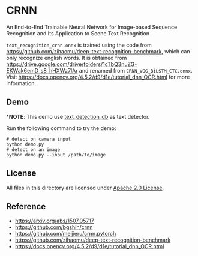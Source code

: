 # CRNN

An End-to-End Trainable Neural Network for Image-based Sequence Recognition and Its Application to Scene Text Recognition

`text_recognition_crnn.onnx` is trained using the code from https://github.com/zihaomu/deep-text-recognition-benchmark, which can only recognize english words. It is obtained from https://drive.google.com/drive/folders/1cTbQ3nuZG-EKWak6emD_s8_hHXWz7lAr and renamed from `CRNN_VGG_BiLSTM_CTC.onnx`. Visit https://docs.opencv.org/4.5.2/d9/d1e/tutorial_dnn_OCR.html for more information.

## Demo

***NOTE**: This demo use [text_detection_db](../text_detection_db) as text detector.

Run the following command to try the demo:
```shell
# detect on camera input
python demo.py
# detect on an image
python demo.py --input /path/to/image
```

## License

All files in this directory are licensed under [Apache 2.0 License](./LICENSE).

## Reference

- https://arxiv.org/abs/1507.05717
- https://github.com/bgshih/crnn
- https://github.com/meijieru/crnn.pytorch
- https://github.com/zihaomu/deep-text-recognition-benchmark
- https://docs.opencv.org/4.5.2/d9/d1e/tutorial_dnn_OCR.html